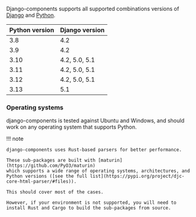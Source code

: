 Django-components supports all supported combinations versions of [Django](https://docs.djangoproject.com/en/dev/faq/install/#what-python-version-can-i-use-with-django) and [Python](https://devguide.python.org/versions/#versions).

| Python version | Django version |
| -------------- | -------------- |
| 3.8            | 4.2            |
| 3.9            | 4.2            |
| 3.10           | 4.2, 5.0, 5.1  |
| 3.11           | 4.2, 5.0, 5.1  |
| 3.12           | 4.2, 5.0, 5.1  |
| 3.13           | 5.1            |

### Operating systems

django-components is tested against Ubuntu and Windows, and should work on any operating system that supports Python.

!!! note

    django-components uses Rust-based parsers for better performance.

    These sub-packages are built with [maturin](https://github.com/PyO3/maturin)
    which supports a wide range of operating systems, architectures, and Python versions ([see the full list](https://pypi.org/project/djc-core-html-parser/#files)).
    
    This should cover most of the cases.

    However, if your environment is not supported, you will need to install Rust and Cargo to build the sub-packages from source.
